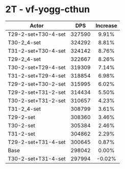 # 2T - vf-yogg-cthun
| Actor | DPS | Increase |
|---|:---:|:---:|
|T29-2-set+T30-4-set|327590|9.91%|
|T30-2_4-set|324292|8.81%|
|T31-2-set+T30-4-set|324142|8.76%|
|T29-2_4-set|322667|8.26%|
|T30-2-set+T29-4-set|319309|7.14%|
|T31-2-set+T29-4-set|318854|6.98%|
|T29-2-set+T30-2-set|315995|6.02%|
|T29-2-set+T31-2-set|314434|5.50%|
|T30-2-set+T31-2-set|310657|4.23%|
|T31-2_4-set|308799|3.61%|
|T29-2-set|308360|3.46%|
|T30-2-set|305384|2.46%|
|T31-2-set|304862|2.29%|
|T29-2-set+T31-4-set|300645|0.87%|
|Base|298042|0.00%|
|T30-2-set+T31-4-set|297994|-0.02%|

